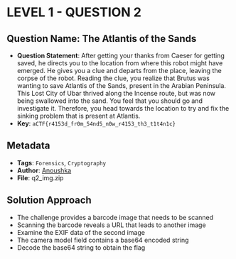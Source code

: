 # LEVEL 1 - QUESTION 2

## Question Name: The Atlantis of the Sands

- **Question Statement**: After getting your thanks from Caeser for getting saved, he directs you to the location from where this robot might have emerged. He gives you a clue and departs from the place, leaving the corpse of the robot. Reading the clue, you realize that Brutus was wanting to save Atlantis of the Sands, present in the Arabian Peninsula. This Lost City of Ubar thrived along the Incense route, but was now being swallowed into the sand. You feel that you should go and investigate it. Therefore, you head towards the location to try and fix the sinking problem that is present at Atlantis.
- **Key**: `aCTF{r4153d_fr0m_54nd5_n0w_r4153_th3_t1t4n1c}`

## Metadata
- **Tags**: `Forensics`, `Cryptography`
- **Author**: [Anoushka](https://github.com/Anoushka)
- **File**: q2_img.zip

## Solution Approach
- The challenge provides a barcode image that needs to be scanned
- Scanning the barcode reveals a URL that leads to another image
- Examine the EXIF data of the second image
- The camera model field contains a base64 encoded string
- Decode the base64 string to obtain the flag
